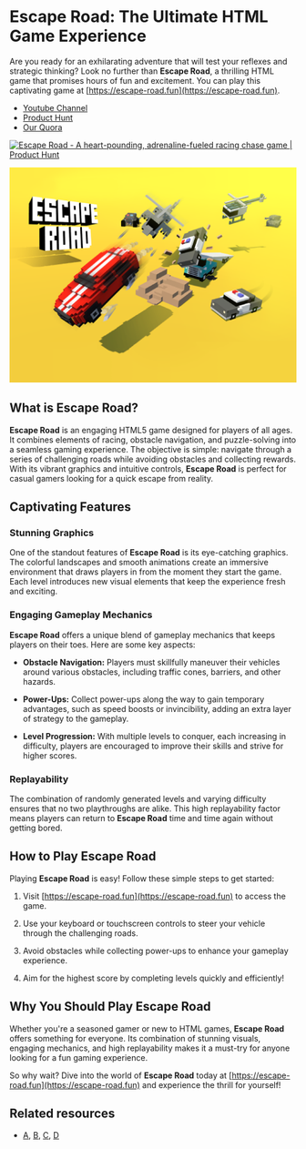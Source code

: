 # Escape Road: The Ultimate HTML Game Experience

Are you ready for an exhilarating adventure that will test your reflexes and strategic thinking? Look no further than **Escape Road**, a thrilling HTML game that promises hours of fun and excitement. You can play this captivating game at [https://escape-road.fun](https://escape-road.fun).

- [Youtube Channel](https://www.youtube.com/@EscapeRoadGame)
- [Product Hunt](https://www.producthunt.com/@escape_road)
- [Our Quora](https://www.quora.com/profile/Road-Escape-1)

<a href="https://www.producthunt.com/posts/escape-road?embed=true&utm_source=badge-featured&utm_medium=badge&utm_souce=badge-escape&#0045;road" target="_blank"><img src="https://api.producthunt.com/widgets/embed-image/v1/featured.svg?post_id=654140&theme=light" alt="Escape&#0032;Road - A&#0032;heart&#0045;pounding&#0044;&#0032;adrenaline&#0045;fueled&#0032;racing&#0032;chase&#0032;game | Product Hunt" style="width: 250px; height: 54px;" width="250" height="54" /></a>

![escape-road](public/1024x768.png)

## What is Escape Road?

**Escape Road** is an engaging HTML5 game designed for players of all ages. It combines elements of racing, obstacle navigation, and puzzle-solving into a seamless gaming experience. The objective is simple: navigate through a series of challenging roads while avoiding obstacles and collecting rewards. With its vibrant graphics and intuitive controls, **Escape Road** is perfect for casual gamers looking for a quick escape from reality.

## Captivating Features

### Stunning Graphics

One of the standout features of **Escape Road** is its eye-catching graphics. The colorful landscapes and smooth animations create an immersive environment that draws players in from the moment they start the game. Each level introduces new visual elements that keep the experience fresh and exciting.

### Engaging Gameplay Mechanics

**Escape Road** offers a unique blend of gameplay mechanics that keeps players on their toes. Here are some key aspects:

- **Obstacle Navigation:** Players must skillfully maneuver their vehicles around various obstacles, including traffic cones, barriers, and other hazards.
  
- **Power-Ups:** Collect power-ups along the way to gain temporary advantages, such as speed boosts or invincibility, adding an extra layer of strategy to the gameplay.

- **Level Progression:** With multiple levels to conquer, each increasing in difficulty, players are encouraged to improve their skills and strive for higher scores.

### Replayability

The combination of randomly generated levels and varying difficulty ensures that no two playthroughs are alike. This high replayability factor means players can return to **Escape Road** time and time again without getting bored.

## How to Play Escape Road

Playing **Escape Road** is easy! Follow these simple steps to get started:

1. Visit [https://escape-road.fun](https://escape-road.fun) to access the game.
   
2. Use your keyboard or touchscreen controls to steer your vehicle through the challenging roads.

3. Avoid obstacles while collecting power-ups to enhance your gameplay experience.

4. Aim for the highest score by completing levels quickly and efficiently!

## Why You Should Play Escape Road

Whether you're a seasoned gamer or new to HTML games, **Escape Road** offers something for everyone. Its combination of stunning visuals, engaging mechanics, and high replayability makes it a must-try for anyone looking for a fun gaming experience. 

So why wait? Dive into the world of **Escape Road** today at [https://escape-road.fun](https://escape-road.fun) and experience the thrill for yourself!


## Related resources
- [A](https://ryin.info/escape-road.fun), [B](https://siapabilang.com/Road-Escape), [C](https://ns1.gameworld.gr/community/blogs/entry/https-escape-road-fun), [D](https://v2basea1.flashcdnline1.com/search?q=escape-road.fun)
